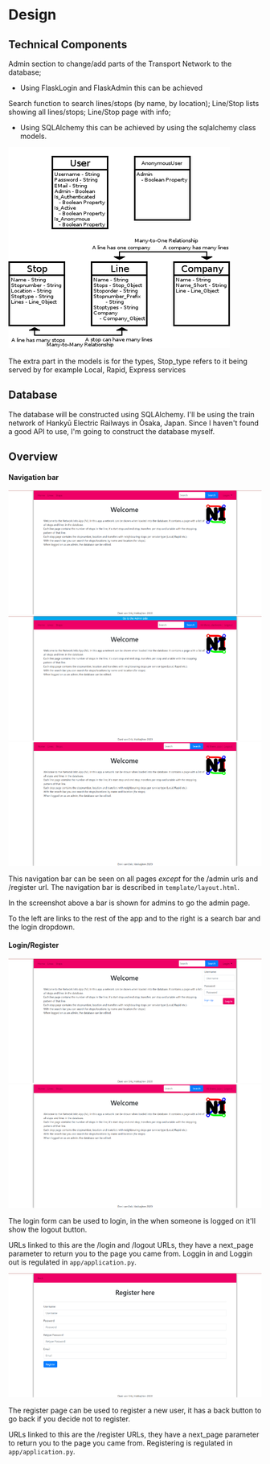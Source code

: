 # Design

## Technical Components
Admin section to change/add parts of the Transport Network to the database;
* Using FlaskLogin and FlaskAdmin this can be achieved

Search function to search lines/stops (by name, by location);
Line/Stop lists showing all lines/stops;
Line/Stop page with info;
* Using SQLAlchemy this can be achieved by using the sqlalchemy class models.

![Models](doc/Models.png)

The extra part in the models is for the types,
Stop_type refers to it being served by for example Local, Rapid, Express services

## Database
The database will be constructed using SQLAlchemy. I'll be using the train network of Hankyū Electric Railways in Ōsaka, Japan. Since I haven't found a good API to use, I'm going to construct the database myself.

## Overview

#### Navigation bar
![Index page](doc/app_index.png)
![Index page as admin](doc/app_index_admin.png)
![Index page as user](doc/app_index_user.png)

This navigation bar can be seen on all pages *except* for the /admin urls and /register url.
The navigation bar is described in `template/layout.html`.

In the screenshot above a bar is shown for admins to go the admin page.

To the left are links to the rest of the app and to the right is a search bar and the login dropdown.

#### Login/Register
![Index page Login Dropdown](doc/app_index_login.png)
![Index page as user](doc/app_index_user.png)

The login form can be used to login, in the when someone is logged on it'll show the logout button.

URLs linked to this are the /login and /logout URLs, they have a next_page parameter to return you to the page you came from.
Loggin in and Loggin out is regulated in `app/application.py`.

![Register page](doc/app_register.png)

The register page can be used to register a new user, it has a back button to go back if you decide not to register.

URLs linked to this are the /register URLs, they have a next_page parameter to return you to the page you came from.
Registering is regulated in `app/application.py`.

